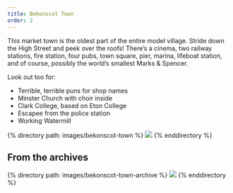 ```yaml
---
title: Bekonscot Town
order: 2
---
```


This market town is the oldest part of the entire model village. Stride down the High Street and peek over the roofs! There’s a cinema, two railway stations, fire station, four pubs, town square, pier, marina, lifeboat station, and of course, possibly the world’s smallest Marks & Spencer.

Look out too for:

* Terrible, terrible puns for shop names
* Minster Church with choir inside
* Clark College, based on Eton College
* Escapee from the police station
* Working Watermill

<div class="gallery">
{% directory path: images/bekonscot-town %}
  <img src="{{ file.url | prepend: site.baseurl }}" />
{% enddirectory %}
</div>

## From the archives

<div class="gallery">
{% directory path: images/bekonscot-town-archive %}
  <img src="{{ file.url | prepend: site.baseurl }}" />
{% enddirectory %}
</div>